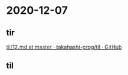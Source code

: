 # 2020-12-07

## tir
[til/12\.md at master · takahashi\-prog/til · GitHub](https://github.com/takahashi-prog/til/blob/master/tir/2020/12.md#07)

## til
